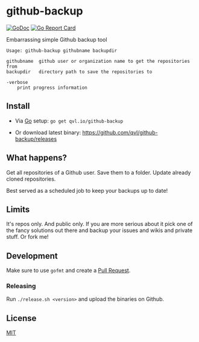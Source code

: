 # github-backup

[![GoDoc](https://godoc.org/github.com/qvl/github-backup?status.svg)](https://godoc.org/github.com/qvl/github-backup)
[![Go Report Card](https://goreportcard.com/badge/github.com/qvl/github-backup)](https://goreportcard.com/report/github.com/qvl/github-backup)


Embarrassing simple Github backup tool

    Usage: github-backup githubname backupdir

    githubname  github user or organization name to get the repositories from
    backupdir   directory path to save the repositories to

    -verbose
    	print progress information


## Install

- Via [Go](https://golang.org/) setup: `go get qvl.io/github-backup`

- Or download latest binary: https://github.com/qvl/github-backup/releases


## What happens?

Get all repositories of a Github user.
Save them to a folder.
Update already cloned repositories.

Best served as a scheduled job to keep your backups up to date!


## Limits

It's repos only. And public only.
If you are more serious about it pick one of the fancy solutions out there
and backup your issues and wikis and private stuff.
Or fork me!


## Development

Make sure to use `gofmt` and create a [Pull Request](https://github.com/qvl/github-backup/pulls).

### Releasing

Run `./release.sh <version>` and upload the binaries on Github.


## License

[MIT](./LICENSE)
